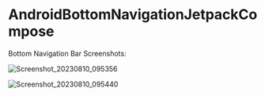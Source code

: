 # AndroidBottomNavigationJetpackCompose

Bottom Navigation Bar Screenshots:



![Screenshot_20230810_095356](https://github.com/ahmetbostanciklioglu/AndroidBottomNavigationJetpackCompose/assets/40151328/56afd0ae-10ea-4eca-ab49-9aba671e8369)


![Screenshot_20230810_095440](https://github.com/ahmetbostanciklioglu/AndroidBottomNavigationJetpackCompose/assets/40151328/648a49bc-7232-4ed0-a959-0cc23a6d5890)
